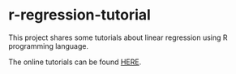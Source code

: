 # r-regression-tutorial

This project shares some tutorials about linear regression using R programming language.

The online tutorials can be found [HERE](http://rpubs.com/marvinlemos).